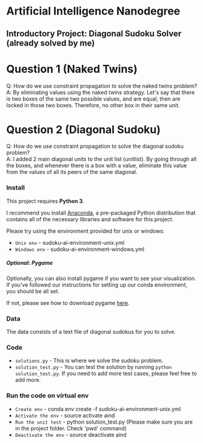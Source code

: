 # Artificial Intelligence Nanodegree
## Introductory Project: Diagonal Sudoku Solver (already solved by me)

# Question 1 (Naked Twins)
Q: How do we use constraint propagation to solve the naked twins problem?  
A: By eliminating values using the naked twins strategy. Let's say that there is two boxes of the same two possible values, and are equal, then are locked in those two boxes. Therefore, no other box in their same unit.

# Question 2 (Diagonal Sudoku)
Q: How do we use constraint propagation to solve the diagonal sudoku problem?  
A: I added 2 main diagonal units to the unit list (unitlist). By going through all the boxes, and whenever there is a box with a value, eliminate this value from the values of all its peers of the same diagonal.

### Install

This project requires **Python 3**.

I recommend you install [Anaconda](https://www.continuum.io/downloads), a pre-packaged Python distribution that contains all of the necessary libraries and software for this project.

Please try using the environment provided for unix or windows:
* `Unix env` - sudoku-ai-environment-unix.yml
* `Windows env` - sudoku-ai-environment-windows.yml

##### Optional: Pygame

Optionally, you can also install pygame if you want to see your visualization. If you've followed our instructions for setting up our conda environment, you should be all set.

If not, please see how to download pygame [here](http://www.pygame.org/download.shtml).

### Data

The data consists of a text file of diagonal sudokus for you to solve.

### Code
* `solutions.py` - This is where we solve the sudoku problem.
* `solution_test.py` - You can test the solution by running `python solution_test.py`. If you need to add more test cases, please feel free to add more.

### Run the code on virtual env
* `Create env` - conda env create -f sudoku-ai-environment-unix.yml
* `Activate the env` - source activate aind
* `Run the unit test` - python solution_test.py (Please make sure you are in the project folder. Check 'pwd' command)
* `Deactivate the env` - source deactivate aind
